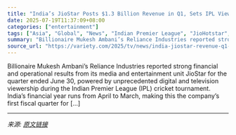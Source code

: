 ```yaml
---
title: "India’s JioStar Posts $1.3 Billion Revenue in Q1, Sets IPL Viewership and Streaming Records"
date: 2025-07-19T11:37:09+08:00
categories: ["entertainment"]
tags: ["Asia", "Global", "News", "Indian Premier League", "JioHotstar", "JioStar", "Reliance Industries"]
summary: "Billionaire Mukesh Ambani’s Reliance Industries reported strong financial and operational results from its media and entertainment unit JioStar for the quarter ended June 30, powered by unprecedented "
source_url: "https://variety.com/2025/tv/news/india-jiostar-revenue-q1-ipl-records-1236465152/"
---
```


Billionaire Mukesh Ambani’s Reliance Industries reported strong financial and operational results from its media and entertainment unit JioStar for the quarter ended June 30, powered by unprecedented digital and television viewership during the Indian Premier League (IPL) cricket tournament. India’s financial year runs from April to March, making this the company’s first fiscal quarter for [&#8230;]

---

*来源: [原文链接](https://variety.com/2025/tv/news/india-jiostar-revenue-q1-ipl-records-1236465152/)*
